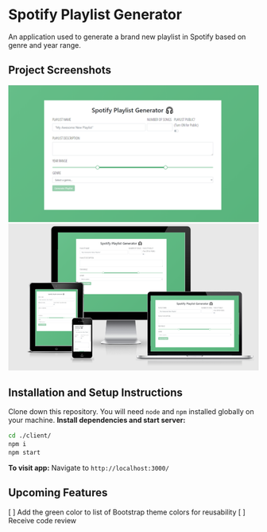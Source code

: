 # Spotify Playlist Generator

An application used to generate a brand new playlist in Spotify based on genre
and year range.

## Project Screenshots

![Project screenshot 1](./client/src/assets/ProjectScreenshot1.png)
![Project screenshot 2](./client/src/assets/ProjectScreenshot2.png)

## Installation and Setup Instructions

Clone down this repository. You will need `node` and `npm` installed globally on
your machine. **Install dependencies and start server:**

```sh
cd ./client/
npm i
npm start
```

**To visit app:** Navigate to `http://localhost:3000/`

## Upcoming Features

[ ] Add the green color to list of Bootstrap theme colors for reusability [ ]
Receive code review
